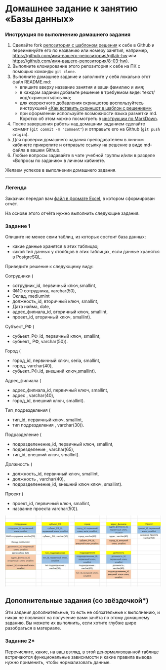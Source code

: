 # Домашнее задание к занятию «Базы данных»

### Инструкция по выполнению домашнего задания

1. Сделайте fork [репозитория c шаблоном решения](https://github.com/netology-code/sys-pattern-homework) к себе в Github и переименуйте его по названию или номеру занятия, например, https://github.com/имя-вашего-репозитория/gitlab-hw или https://github.com/имя-вашего-репозитория/8-03-hw).
2. Выполните клонирование этого репозитория к себе на ПК с помощью команды `git clone`.
3. Выполните домашнее задание и заполните у себя локально этот файл README.md:
   - впишите вверху название занятия и ваши фамилию и имя;
   - в каждом задании добавьте решение в требуемом виде: текст/код/скриншоты/ссылка;
   - для корректного добавления скриншотов воспользуйтесь инструкцией [«Как вставить скриншот в шаблон с решением»](https://github.com/netology-code/sys-pattern-homework/blob/main/screen-instruction.md);
   - при оформлении используйте возможности языка разметки md. Коротко об этом можно посмотреть в [инструкции по MarkDown](https://github.com/netology-code/sys-pattern-homework/blob/main/md-instruction.md).
4. После завершения работы над домашним заданием сделайте коммит (`git commit -m "comment"`) и отправьте его на Github (`git push origin`).
5. Для проверки домашнего задания преподавателем в личном кабинете прикрепите и отправьте ссылку на решение в виде md-файла в вашем Github.
6. Любые вопросы задавайте в чате учебной группы и/или в разделе «Вопросы по заданию» в личном кабинете.

Желаем успехов в выполнении домашнего задания.

---
### Легенда

Заказчик передал вам [файл в формате Excel](https://github.com/netology-code/sdb-homeworks/blob/main/resources/hw-12-1.xlsx), в котором сформирован отчёт. 

На основе этого отчёта нужно выполнить следующие задания.

### Задание 1

Опишите не менее семи таблиц, из которых состоит база данных:

- какие данные хранятся в этих таблицах;
- какой тип данных у столбцов в этих таблицах, если данные хранятся в PostgreSQL.

Приведите решение к следующему виду:

Сотрудники (
- сотрудник_id, первичный ключ,smallint,
- ФИО сотрудника, varchar(50),
- Оклад, mediumint
- должность_id, вторичный ключ, smallint,
- Дата найма, date,
- адрес_филиала_id, вторичный  ключ, smallint,
- проект_id, вторичный ключ, smallint).

Cубъект_РФ (
- субьект_РФ_id, первичный ключ, smallint,
- субьект_ РФ,  varchar(50)).

Город (
- город_id, первичный ключ, seria, smallint,
- город, varchar(40),
- субьект_РФ_id, внешний ключ,smallint).

Адрес_филиала (
- адрес_филиала_id, первичный ключ, smallint,
- адрес , varchar(40),
- город_id, внешний ключ, smallint).

Тип_подрезделения (
- тип_id, первичный ключ, smallint,
- тип подрезделения ,  varchar(30)).

Подразделение (
- подразделенение_id, первичный ключ, smallint,
- подрезделение ,  varchar(65),
- тип_id, внешний ключ, smallint).

Должность (
- должность_id, первичный ключ, smallint,
- должность ,  varchar(40),
- подразделенение_id, внешний  ключ ключ, smallint).

Проект (
- проект_id, первичный ключ, smallint,
- название проекта varchar(50)).

![alt text](https://github.com/anmiroshnichenko/12.01_database/blob/main/1.JPG)

## Дополнительные задания (со звёздочкой*)
Эти задания дополнительные, то есть не обязательные к выполнению, и никак не повлияют на получение вами зачёта по этому домашнему заданию. Вы можете их выполнить, если хотите глубже шире разобраться в материале.


### Задание 2*

Перечислите, какие, на ваш взгляд, в этой денормализованной таблице встречаются функциональные зависимости и какие правила вывода нужно применить, чтобы нормализовать данные.

